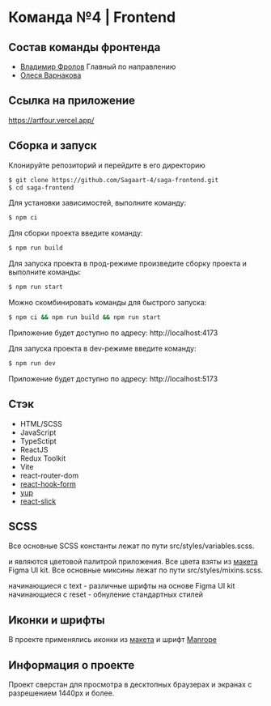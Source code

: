 # Команда №4 | Frontend

## Состав команды фронтенда

- [Владимир Фролов](https://github.com/v37f) Главный по направлению
- [Олеся Варнакова](https://github.com/Olesya090585)

## Ссылка на приложение

https://artfour.vercel.app/

## Сборка и запуск

Клонируйте репозиторий и перейдите в его директорию

```sh
$ git clone https://github.com/Sagaart-4/saga-frontend.git
$ cd saga-frontend
```

Для установки зависимостей, выполните команду:

```sh
$ npm ci
```

Для сборки проекта введите команду:

```sh
$ npm run build
```

Для запуска проекта в прод-режиме произведите сборку проекта и выполните команды:

```sh
$ npm run start
```

Можно скомбинировать команды для быстрого запуска:

```sh
$ npm ci && npm run build && npm run start
```

Приложение будет доступно по адресу: http://localhost:4173

Для запуска проекта в dev-режиме введите команду:

```sh
$ npm run dev
```

Приложение будет доступно по адресу: http://localhost:5173

## Стэк

- HTML/SCSS
- JavaScript
- TypeSctipt
- ReactJS
- Redux Toolkit
- Vite
- react-router-dom
- [react-hook-form](https://react-hook-form.com/)
- [yup](https://www.npmjs.com/package/yup)
- [react-slick](https://react-slick.neostack.com/)

## SCSS

Все основные SCSS константы лежат по пути src/styles/variables.scss.

и являются цветовой палитрой приложения. Все цвета взяты из [макета](https://www.figma.com/design/XEw55EmzRGmpLw7jkCxP0i/%D0%9A%D0%BE%D0%BC%D0%B0%D0%BD%D0%B4%D0%B0-%E2%84%964%2C-%D0%BF%D1%80%D0%BE%D0%B5%D0%BA%D1%82-%D0%A1%D0%B0%D0%B3%D0%B0%D0%B0%D1%80%D1%82?node-id=0-1&t=9jNFwRioVu1SQZKI-0) Figma UI kit.
Все основные миксины лежат по пути src/styles/mixins.scss.

начинающиеся с text - различные шрифты на основе Figma UI kit
начинающиеся с reset - обнуление стандартных стилей

## Иконки и шрифты

В проекте применялись иконки из [макета](https://www.figma.com/design/XEw55EmzRGmpLw7jkCxP0i/%D0%9A%D0%BE%D0%BC%D0%B0%D0%BD%D0%B4%D0%B0-%E2%84%964%2C-%D0%BF%D1%80%D0%BE%D0%B5%D0%BA%D1%82-%D0%A1%D0%B0%D0%B3%D0%B0%D0%B0%D1%80%D1%82?node-id=0-1&t=9jNFwRioVu1SQZKI-0) и шрифт [Manrope](https://fonts.google.com/specimen/Manrope)

## Информация о проекте

Проект сверстан для просмотра в десктопных браузерах и экранах с разрешением 1440px и более.

